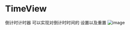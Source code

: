 # TimeView
倒计时计时器
可以实现对倒计时时间的 设置以及重置
![image](https://github.com/ButBueatiful/dotvim/raw/master/screenshots/vim-screenshot.jpg)
